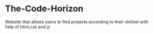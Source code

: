 # The-Code-Horizon
Website that allows users to find projects according to their skillset  with  help of html,css and js

